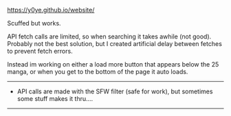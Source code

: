https://y0ye.github.io/website/

Scuffed but works.

API fetch calls are limited, so when searching it takes awhile (not good). Probably not the best solution, but I created artificial delay between fetches to prevent fetch errors.

Instead im working on either a load more button that appears below the 25 manga, or when you get to the bottom of the page it auto loads.

******************************************************************************************************
* API calls are made with the SFW filter (safe for work), but sometimes some stuff makes it thru.... 
******************************************************************************************************

